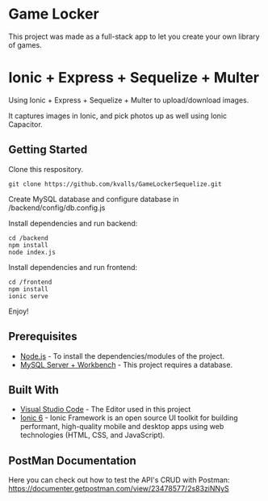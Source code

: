 # Game Locker

This project was made as a full-stack app to let you create your own library of games.

# Ionic + Express + Sequelize + Multer

Using Ionic + Express + Sequelize + Multer to upload/download images.

It captures images in Ionic, and pick photos up as well using Ionic Capacitor.

## Getting Started

Clone this respository.

```
git clone https://github.com/kvalls/GameLockerSequelize.git
```

Create MySQL database and configure database in /backend/config/db.config.js

Install dependencies and run backend:

```
cd /backend
npm install
node index.js
```

Install dependencies and run frontend:

```
cd /frontend
npm install
ionic serve
```

Enjoy!

## Prerequisites

* [Node.js](https://nodejs.org/en/download/) - To install the dependencies/modules of the project.
* [MySQL Server + Workbench](https://www.mysql.com/downloads/) - This project requires a database.

## Built With

* [Visual Studio Code](https://code.visualstudio.com/) - The Editor used in this project
* [Ionic 6](https://ionicframework.com/docs/intro) - Ionic Framework is an open source UI toolkit for building performant, high-quality mobile and desktop apps using web technologies (HTML, CSS, and JavaScript).

## PostMan Documentation

Here you can check out how to test the API's CRUD with Postman:
https://documenter.getpostman.com/view/23478577/2s83ziNNyS